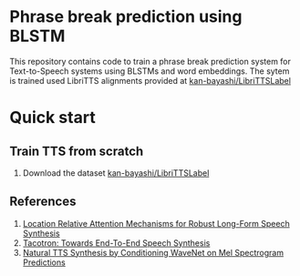 # Phrase break prediction using BLSTM

This repository contains code to train a phrase break prediction system for Text-to-Speech systems using BLSTMs and word embeddings. The sytem is trained used LibriTTS alignments provided at [kan-bayashi/LibriTTSLabel](https://github.com/kan-bayashi/LibriTTSLabel)
 

# Quick start
## Train TTS from scratch
1. Download the dataset [kan-bayashi/LibriTTSLabel](https://github.com/kan-bayashi/LibriTTSLabel)


## References

1. [Location Relative Attention Mechanisms for Robust Long-Form Speech Synthesis](https://arxiv.org/pdf/1910.10288.pdf)
2. [Tacotron: Towards End-To-End Speech Synthesis](https://arxiv.org/pdf/1703.10135.pdf)
3. [Natural TTS Synthesis by Conditioning WaveNet on Mel Spectrogram Predictions](https://arxiv.org/pdf/1712.05884.pdf)
